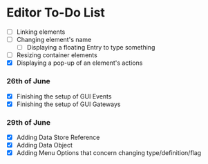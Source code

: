 # Editor To-Do List
- [ ] Linking elements
- [ ] Changing element's name
  - [ ] Displaying a floating Entry to type something
- [ ] Resizing container elements
- [X] Displaying a pop-up of an element's actions

### 26th of June
- [X] Finishing the setup of GUI Events
- [X] Finishing the setup of GUI Gateways

### 29th of June
- [X] Adding Data Store Reference
- [X] Adding Data Object
- [X] Adding Menu Options that concern changing type/definition/flag